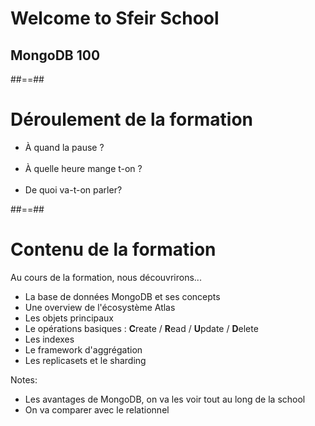 <!-- .slide: class="first-slide" sfeir-level="1" sfeir-techno="mongoDB" -->
# **Welcome to Sfeir School**
## **MongoDB 100**

##==##

# Déroulement de la formation

* À quand la pause ?<br/><br/>
* À quelle heure mange t-on ?<br/><br/>
* De quoi va-t-on parler?

##==##
<!-- .slide -->
# Contenu de la formation

Au cours de la formation, nous découvrirons...

* La base de données MongoDB et ses concepts
* Une overview de l'écosystème Atlas
* Les objets principaux
* Le opérations basiques : **C**reate / **R**ead / **U**pdate / **D**elete
* Les indexes
* Le framework d'aggrégation
* Les replicasets et le sharding

Notes:
- Les avantages de MongoDB, on va les voir tout au long de la school
- On va comparer avec le relationnel